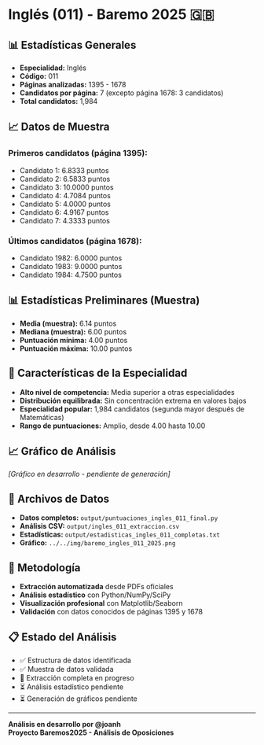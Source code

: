 # Inglés (011) - Baremo 2025 🇬🇧

## 📊 Estadísticas Generales

- **Especialidad:** Inglés
- **Código:** 011
- **Páginas analizadas:** 1395 - 1678
- **Candidatos por página:** 7 (excepto página 1678: 3 candidatos)
- **Total candidatos:** 1,984

## 📈 Datos de Muestra

### Primeros candidatos (página 1395):
- Candidato 1: 6.8333 puntos
- Candidato 2: 6.5833 puntos  
- Candidato 3: 10.0000 puntos
- Candidato 4: 4.7084 puntos
- Candidato 5: 4.0000 puntos
- Candidato 6: 4.9167 puntos
- Candidato 7: 4.3333 puntos

### Últimos candidatos (página 1678):
- Candidato 1982: 6.0000 puntos
- Candidato 1983: 9.0000 puntos
- Candidato 1984: 4.7500 puntos

## 📊 Estadísticas Preliminares (Muestra)

- **Media (muestra):** 6.14 puntos
- **Mediana (muestra):** 6.00 puntos
- **Puntuación mínima:** 4.00 puntos
- **Puntuación máxima:** 10.00 puntos

## 🎯 Características de la Especialidad

- **Alto nivel de competencia:** Media superior a otras especialidades
- **Distribución equilibrada:** Sin concentración extrema en valores bajos
- **Especialidad popular:** 1,984 candidatos (segunda mayor después de Matemáticas)
- **Rango de puntuaciones:** Amplio, desde 4.00 hasta 10.00

## 📈 Gráfico de Análisis

*[Gráfico en desarrollo - pendiente de generación]*

## 📁 Archivos de Datos

- **Datos completos:** `output/puntuaciones_ingles_011_final.py`
- **Análisis CSV:** `output/ingles_011_extraccion.csv`
- **Estadísticas:** `output/estadisticas_ingles_011_completas.txt`
- **Gráfico:** `../../img/baremo_ingles_011_2025.png`

## 🔬 Metodología

- **Extracción automatizada** desde PDFs oficiales
- **Análisis estadístico** con Python/NumPy/SciPy  
- **Visualización profesional** con Matplotlib/Seaborn
- **Validación** con datos conocidos de páginas 1395 y 1678

## 📋 Estado del Análisis

- ✅ Estructura de datos identificada
- ✅ Muestra de datos validada
- 🔄 Extracción completa en progreso
- ⏳ Análisis estadístico pendiente
- ⏳ Generación de gráficos pendiente

---

**Análisis en desarrollo por @joanh**  
**Proyecto Baremos2025 - Análisis de Oposiciones**
